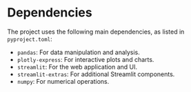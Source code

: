 # Dependencies

The project uses the following main dependencies, as listed in `pyproject.toml`:

*   `pandas`: For data manipulation and analysis.
*   `plotly-express`: For interactive plots and charts.
*   `streamlit`: For the web application and UI.
*   `streamlit-extras`: For additional Streamlit components.
*   `numpy`: For numerical operations.
